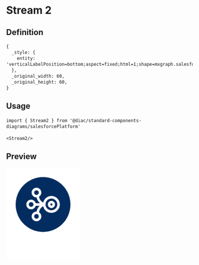 # Stream 2

## Definition

```
{
  _style: { 
    entity: 'verticalLabelPosition=bottom;aspect=fixed;html=1;shape=mxgraph.salesforce.stream2;',
  },
  _original_width: 60,
  _original_height: 60,
}
```

## Usage

```
import { Stream2 } from '@diac/standard-components-diagrams/salesforcePlatform'

<Stream2/>
```

## Preview

<img src="./stream-2.png" width="200"/>

